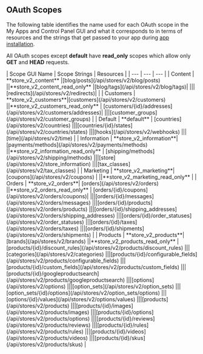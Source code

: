 ## OAuth Scopes

The following table identifies the name used for each OAuth scope in the My Apps and Control Panel GUI and what it corresponds to in terms of resources and the strings that get passed to your app during [app installation](/api/callback).

All OAuth scopes except **default** have **read_only** scopes which allow only **GET** and **HEAD** requests.

<colgroup><col style="width:33.333%"> <col style="width:33.333%"> <col style="width:33.333%"></colgroup>
| Scope GUI Name | Scope Strings | Resources |
| --- | --- | --- |
| Content | **store_v2_content** |[blog/posts](/api/stores/v2/blog/posts)
||**store_v2_content_read_only** |[blog/tags](/api/stores/v2/blog/tags)|
|||[redirects](/api/stores/v2/redirects)|
|
| Customers | **store_v2_customers**|[customers](/api/stores/v2/customers)
||**store_v2_customers_read_only** | [customers/{id}/addresses](/api/stores/v2/customers/addresses)|
|||[customer_groups](/api/stores/v2/customer_groups) |
| Default | **default** | [countries](/api/stores/v2/countries)
|||[countries/{id}/states](/api/stores/v2/countries/states)
|||[hooks](/api/stores/v2/webhooks)
|||[time](/api/stores/v2/time) |
| Information | **store_v2_information**|[payments/methods](/api/stores/v2/payments/methods)
||**store_v2_information_read_only** | [shipping/methods](/api/stores/v2/shipping/methods)
|||[store](/api/stores/v2/store_information)
|||[tax_classes](/api/stores/v2/tax_classes) |
| Marketing | **store_v2_marketing**|[coupons](/api/stores/v2/coupons) |
||**store_v2_marketing_read_only** | 
| Orders | **store_v2_orders**| [orders](/api/stores/v2/orders)
||**store_v2_orders_read_only** | [orders/{id}/coupons](/api/stores/v2/orders/coupons)|
|||[orders/{id}/messages](/api/stores/v2/orders/messages)
|||[orders/{id}/products](/api/stores/v2/orders/products)
|||[orders/{id}/shipping_addresses](/api/stores/v2/orders/shipping_addresses)
|||[orders/{id}/order_statuses](/api/stores/v2/order_statuses)
|||[orders/{id}/taxes](/api/stores/v2/orders/taxes)
|||[orders/{id}/shipments](/api/stores/v2/orders/shipments) |
| Products | **store_v2_products**|[brands](/api/stores/v2/brands)
||**store_v2_products_read_only** | [products/{id}/discount_rules](/api/stores/v2/products/discount_rules)
|||[categories](/api/stores/v2/categories)
|||[products/{id}/configurable_fields](/api/stores/v2/products/configurable_fields)
|||[products/{id}/custom_fields](/api/stores/v2/products/custom_fields)
|||[products/{id}/googleproductsearch](/api/stores/v2/products/googleproductsearch)
|||[options](/api/stores/v2/options)
|||[option_sets](/api/stores/v2/option_sets)
|||[option_sets/{id}/options](/api/stores/v2/option_sets/options)
|||[options/{id}/values](/api/stores/v2/options/values)
|||[products](/api/stores/v2/products)
|||[products/{id}/images](/api/stores/v2/products/images)
|||[products/{id}/options](/api/stores/v2/products/options)
|||[products/{id}/reviews](/api/stores/v2/products/reviews)
|||[products/{id}/rules](/api/stores/v2/products/rules)
|||[products/{id}/videos](/api/stores/v2/products/videos)
|||[products/{id}/skus](/api/stores/v2/products/skus) |
